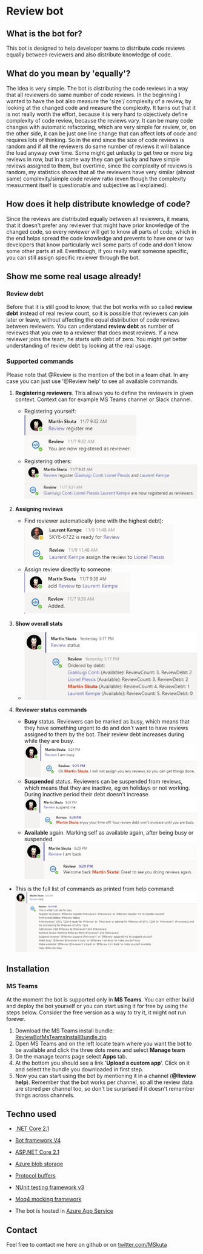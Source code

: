 # Review bot

## What is the bot for?

This bot is designed to help developer teams to distribute code reviews equally between reviewers and also distribute knowledge of code.

## What do you mean by 'equally'?

The idea is very simple. The bot is distributing the code reviews in a way that all reviewers do same number of code reviews. In the beginning I wanted to have the bot also measure the 'size'/ complexity of a review, by looking at the changed code and measure the complexity. It turns out that it is not really worth the effort, because it is very hard to objectively define complexity of code review, because the reviews vary. It can be many code changes with automatic refactoring, which are very simple for review, or, on the other side, it can be just one line change that can affect lots of code and requires lots of thinking. So in the end since the size of code reviews is random and if all the reviewers do same number of reviews it will balance the load anyway over time. Some might get unlucky to get two or more big reviews in row, but in a same way they can get lucky and have simple reviews assigned to them, but overtime, since the complexity of reviews is random, my statistics shows that all the reviewers have very similar (almost same) complexity/simple code review ratio (even though the complexity measurment itself is questionable and subjective as I explained).

## How does it help distribute knowledge of code?

Since the reviews are distributed equally between all reviewers, it means, that it doesn't prefer any reviewer that might have prior knowledge of the changed code, so every reviewer will get to know all parts of code, which in the end helps spread the code knowledge and prevents to have one or two developers that know particularly well some parts of code and don't know some other parts at all. Eventhough, if you really want someone specific, you can still assign specific reviewer through the bot.

## Show me some real usage already!

### Review debt

Before that it is still good to know, that the bot works with so called **review debt** instead of real review count, so it is possible that reviewers can join later or leave, without affecting the equal distribution of code reviews between reviewers. You can understand **review debt** as number of reviewes that you owe to a reviewer that does most reviews. If a new reviewer joins the team, he starts with debt of zero. You might get better understanding of review debt by looking at the real usage.

### Supported commands

Please note that @Review is the mention of the bot in a team chat. In any case you can just use '@Review help' to see all available commands.

1. **Registering reviewers**. This allows you to define the reviewers in given context. Context can for example MS Teams channel or Slack channel.
	* Registering yourself: <br> ![reigstering yourself](https://raw.githubusercontent.com/martinskuta/ReviewBot/master/Docs/self_registering.png "Self registering")
	* Registering others: <br> ![reigstering others](https://raw.githubusercontent.com/martinskuta/ReviewBot/master/Docs/registering_others.png "Registering others")

2. **Assigning reviews**
	* Find reviewer automatically (one with the highest debt): <br> ![assigning review](https://raw.githubusercontent.com/martinskuta/ReviewBot/master/Docs/find_reviewer_auto.png "Assigning review automatically")
	* Assign review directly to someone: <br> ![assign review directly](https://raw.githubusercontent.com/martinskuta/ReviewBot/master/Docs/add_review.png "Assigning review directly")

3. **Show overall stats**
	* ![showing overall review status](https://raw.githubusercontent.com/martinskuta/ReviewBot/master/Docs/review_status.png "Showing overall review status")

5. **Reviewer status commands**
	* **Busy** status. Reviewers can be marked as busy, which means that they have something urgent to do and don't want to have reviews assigned to them by the bot. Their review debt increases during while they are busy. <br> ![making self busy](https://raw.githubusercontent.com/martinskuta/ReviewBot/master/Docs/self_busy.png "Marking self busy")
	* **Suspended** status. Reviewers can be suspended from reviews, which means that they are inactive, eg on holidays or not working. During inactive period their debt doesn't increase. <br> ![making self suspended](https://raw.githubusercontent.com/martinskuta/ReviewBot/master/Docs/self_suspended.png "Making self suspended")
	* **Available** again. Marking self as available again, after being busy or suspended. <br> ![making self available again](https://raw.githubusercontent.com/martinskuta/ReviewBot/master/Docs/self_available.png "Making self available again")

* This is the full list of commands as printed from help command: <br> ![help command](https://raw.githubusercontent.com/martinskuta/ReviewBot/master/Docs/help_command.png "Help command")

## Installation

### MS Teams

At the moment the bot is supported only in **MS Teams**. You can either build and deploy the bot yourself or you can start using it for free by using the steps below. Consider the free version as a way to try it, it might not run forever.

1. Download the MS Teams install bundle: [ReviewBotMsTeamsInstallBundle.zip](https://raw.githubusercontent.com/martinskuta/ReviewBot/master/Bundle/ReviewBotMsTeamsInstallBundle.zip "MS Teams installation bundle")
2. Open MS Teams and on the left locate team where you want the bot to be available and click the three dots menu and select **Manage team**
3. On the manage teams page select **Apps** tab.
4. At the bottom you should see a link '**Upload a custom app**'. Click on it and select the bundle you downloaded in first step.
5. Now you can start using the bot by mentioning it in a channel (**@Review help**). Remember that the bot works per channel, so all the review data are stored per channel too, so don't be surprised if it doesn't remember things across channels.

## Techno used

* [.NET Core 2.1](https://github.com/dotnet/core)
* [Bot framework V4](https://dev.botframework.com/)
* [ASP.NET Core 2.1](https://docs.microsoft.com/en-us/aspnet/core/?view=aspnetcore-2.1)
* [Azure blob storage](https://azure.microsoft.com/en-us/services/storage/blobs/)
* [Protocol buffers](https://developers.google.com/protocol-buffers/)
* [NUnit testing framework v3](https://nunit.org/)
* [Moq4 mocking framework](https://github.com/Moq/moq4/wiki/Quickstart)

* The bot is hosted in [Azure App Service](https://azure.microsoft.com/en-us/services/app-service/)

## Contact
Feel free to contact me here on github or on [twitter.com/MSkuta](https://twitter.com/MSkuta)
